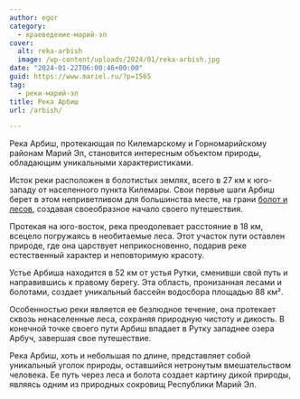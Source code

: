 ```yaml
---
author: egor
category:
  - краеведение-марий-эл
cover:
  alt: reka-arbish
  image: /wp-content/uploads/2024/01/reka-arbish.jpg
date: "2024-01-22T06:00:46+00:00"
guid: https://www.mariel.ru/?p=1565
tag:
  - реки-марий-эл
title: Река Арбиш
url: /arbish/

---
```

Река Арбиш, протекающая по Килемарскому и Горномарийскому районам Марий Эл, становится интересным объектом природы, обладающим уникальными характеристиками.

Исток реки расположен в болотистых землях, всего в 27 км к юго-западу от населенного пункта Килемары. Свои первые шаги Арбиш берет в этом неприветливом для большинства месте, на грани [болот и лесов](/perlamutr_marijskih_lesov/), создавая своеобразное начало своего путешествия.

Протекая на юго-восток, река преодолевает расстояние в 18 км, всецело погружаясь в необитаемые леса. Этот участок пути оставлен природе, где она царствует неприкосновенно, подарив реке естественный характер и неповторимую красоту.

Устье Арбиша находится в 52 км от устья Рутки, сменивши свой путь и направившись к правому берегу. Эта область, пронизанная лесами и болотами, создает уникальный бассейн водосбора площадью 88 км².

Особенностью реки является ее безлюдное течение, она протекает сквозь ненаселенные леса, сохраняя природную чистоту и дикость. В конечной точке своего пути Арбиш впадает в Рутку западнее озера Арбуч, завершая свое путешествие.

Река Арбиш, хоть и небольшая по длине, представляет собой уникальный уголок природы, оставшийся нетронутым вмешательством человека. Ее путь через леса и болота создает картину дикой природы, являясь одним из природных сокровищ Республики Марий Эл.
